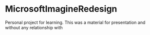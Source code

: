 # MicrosoftImagineRedesign
Personal project for learning. This was a material for presentation and without any relationship with 
